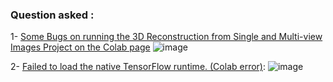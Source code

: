 
### Question asked :

1- [Some Bugs on running the 3D Reconstruction from Single and Multi-view Images Project on the Colab page](https://stackoverflow.com/questions/67342739/some-bugs-on-running-the-3d-reconstruction-from-single-and-multi-view-images-pro)
![image](https://user-images.githubusercontent.com/6679151/116770210-fd638800-aa56-11eb-965e-2923f819ce51.png)


2- [Failed to load the native TensorFlow runtime. (Colab error)](https://stackoverflow.com/questions/67342936/failed-to-load-the-native-tensorflow-runtime-colab-error):
![image](https://user-images.githubusercontent.com/6679151/116775969-4fb6a000-aa7b-11eb-96af-216a32e24909.png)

